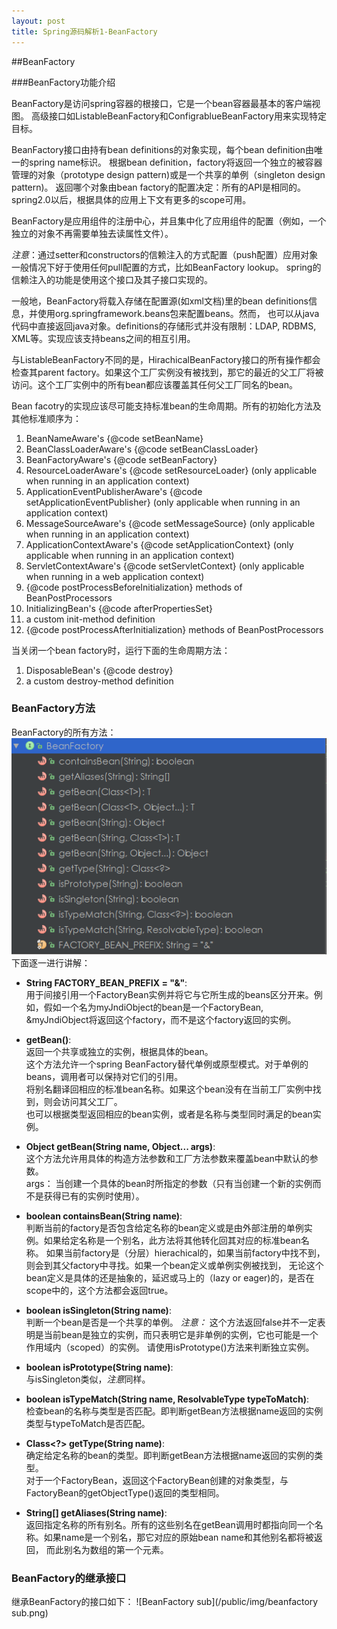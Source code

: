 ```yaml
---
layout: post
title: Spring源码解析1-BeanFactory
---
```


##BeanFactory

###BeanFactory功能介绍

BeanFactory是访问spring容器的根接口，它是一个bean容器最基本的客户端视图。
高级接口如ListableBeanFactory和ConfigrablueBeanFactory用来实现特定目标。

BeanFactory接口由持有bean definitions的对象实现，每个bean definition由唯一的spring name标识。
根据bean definition，factory将返回一个独立的被容器管理的对象（prototype design pattern)或是一个共享的单例（singleton design pattern)。
返回哪个对象由bean factory的配置决定：所有的API是相同的。spring2.0以后，根据具体的应用上下文有更多的scope可用。

BeanFactory是应用组件的注册中心，并且集中化了应用组件的配置（例如，一个独立的对象不再需要单独去读属性文件）。

*注意*：通过setter和constructors的信赖注入的方式配置（push配置）应用对象一般情况下好于使用任何pull配置的方式，比如BeanFactory lookup。
spring的信赖注入的功能是使用这个接口及其子接口实现的。

一般地，BeanFactory将载入存储在配置源(如xml文档)里的bean definitions信息，并使用org.springframework.beans包来配置beans。然而，
也可以从java代码中直接返回java对象。definitions的存储形式并没有限制：LDAP, RDBMS, XML等。实现应该支持beans之间的相互引用。

与ListableBeanFactory不同的是，HirachicalBeanFactory接口的所有操作都会检查其parent factory。如果这个工厂实例没有被找到，那它的最近的父工厂将被
访问。这个工厂实例中的所有bean都应该覆盖其任何父工厂同名的bean。

Bean facotry的实现应该尽可能支持标准bean的生命周期。所有的初始化方法及其他标准顺序为：<br>
1. BeanNameAware's {@code setBeanName}<br>
2. BeanClassLoaderAware's {@code setBeanClassLoader}<br>
3. BeanFactoryAware's {@code setBeanFactory}<br>
4. ResourceLoaderAware's {@code setResourceLoader}
   (only applicable when running in an application context)<br>
5. ApplicationEventPublisherAware's {@code setApplicationEventPublisher}
   (only applicable when running in an application context)<br>
6. MessageSourceAware's {@code setMessageSource}
   (only applicable when running in an application context)<br>
7. ApplicationContextAware's {@code setApplicationContext}
   (only applicable when running in an application context)<br>
8. ServletContextAware's {@code setServletContext}
   (only applicable when running in a web application context)<br>
9. {@code postProcessBeforeInitialization} methods of BeanPostProcessors<br>
10. InitializingBean's {@code afterPropertiesSet}<br>
11. a custom init-method definition<br>
12. {@code postProcessAfterInitialization} methods of BeanPostProcessors

当关闭一个bean factory时，运行下面的生命周期方法：<br>
1. DisposableBean's {@code destroy}<br>
2. a custom destroy-method definition

### BeanFactory方法
BeanFactory的所有方法：
![beanfactory](/public/img/beanfactory.png)
下面逐一进行讲解：

* **String FACTORY_BEAN_PREFIX = "&"**:<br>
用于间接引用一个FactoryBean实例并将它与它所生成的beans区分开来。例如，假如一个名为myJndiObject的bean是一个FactoryBean,
&myJndiObject将返回这个factory，而不是这个factory返回的实例。

* **getBean()**:<br>
返回一个共享或独立的实例，根据具体的bean。<br>
这个方法允许一个spring BeanFactory替代单例或原型模式。对于单例的beans，调用者可以保持对它们的引用。<br>
将别名翻译回相应的标准bean名称。如果这个bean没有在当前工厂实例中找到，则会访问其父工厂。<br>
也可以根据类型返回相应的bean实例，或者是名称与类型同时满足的bean实例。<br>

* **Object getBean(String name, Object... args)**:<br>
这个方法允许用具体的构造方法参数和工厂方法参数来覆盖bean中默认的参数。<br>
args： 当创建一个具体的bean时所指定的参数（只有当创建一个新的实例而不是获得已有的实例时使用）。

* **boolean containsBean(String name)**:<br>
判断当前的factory是否包含给定名称的bean定义或是由外部注册的单例实例。如果给定名称是一个别名，此方法将其他转化回其对应的标准bean名称。
如果当前factory是（分层）hierachical的，如果当前factory中找不到，则会到其父factory中寻找。如果一个bean定义或单例实例被找到，
无论这个bean定义是具体的还是抽象的，延迟或马上的（lazy or eager)的，是否在scope中的，这个方法都会返回true。

* **boolean isSingleton(String name)**:<br>
判断一个bean是否是一个共享的单例。
*注意：* 这个方法返回false并不一定表明是当前bean是独立的实例，而只表明它是非单例的实例，它也可能是一个作用域内（scoped）的实例。
请使用isPrototype()方法来判断独立实例。

* **boolean isPrototype(String name)**:<br>
与isSingleton类似，*注意*同样。

* **boolean isTypeMatch(String name, ResolvableType typeToMatch)**:<br>
检查bean的名称与类型是否匹配。即判断getBean方法根据name返回的实例类型与typeToMatch是否匹配。

* **Class<?> getType(String name)**:<br>
确定给定名称的bean的类型。即判断getBean方法根据name返回的实例的类型。<br>
对于一个FactoryBean，返回这个FactoryBean创建的对象类型，与FactoryBean的getObjectType()返回的类型相同。

* **String[] getAliases(String name)**:<br>
返回指定名称的所有别名。所有的这些别名在getBean调用时都指向同一个名称。如果name是一个别名，那它对应的原始bean name和其他别名都将被返回，
而此别名为数组的第一个元素。

### BeanFactory的继承接口
继承BeanFactory的接口如下：
![BeanFactory sub](/public/img/beanfactory sub.png)

